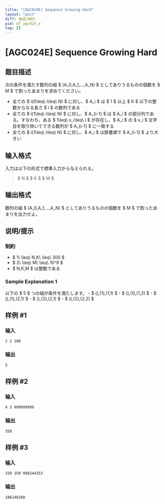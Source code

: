 ```yaml
---
title: "[AGC024E] Sequence Growing Hard"
layout: "post"
diff: 省选/NOI-
pid: AT_agc024_e
tag: []
---
```


# [AGC024E] Sequence Growing Hard

## 题目描述

[problemUrl]: https://atcoder.jp/contests/agc024/tasks/agc024_e

次の条件を満たす数列の組 $ (A_0,A_1,...,A_N) $ としてありうるものの個数を $ M $ で割ったあまりを求めてください。

- 全ての $ i(0\leq\ i\leq\ N) $ に対し、$ A_i $ は $ 1 $ 以上 $ K $ 以下の整数からなる長さ $ i $ の数列である
- 全ての $ i(1\leq\ i\leq\ N) $ に対し、$ A_{i-1} $ は $ A_i $ の部分列である。すなわち、ある $ 1\leq\ x_i\leq\ i $ が存在し、$ A_i $ の $ x_i $ 文字目を取り除いてできる数列が $ A_{i-1} $ に一致する
- 全ての $ i(1\leq\ i\leq\ N) $ に対し、$ A_i $ は辞書順で $ A_{i-1} $ より大きい

## 输入格式

入力は以下の形式で標準入力から与えられる。

> $ N $ $ K $ $ M $

## 输出格式

数列の組 $ (A_0,A_1,...,A_N) $ としてありうるものの個数を $ M $ で割ったあまりを出力せよ。

## 说明/提示

### 制約

- $ 1\ \leq\ N,K\ \leq\ 300 $
- $ 2\ \leq\ M\ \leq\ 10^9 $
- $ N,K,M $ は整数である

### Sample Explanation 1

以下の $ 5 $ つの組が条件を満たします。 - $ (),(1),(1,1) $ - $ (),(1),(1,2) $ - $ (),(1),(2,1) $ - $ (),(2),(2,1) $ - $ (),(2),(2,2) $

## 样例 #1

### 输入

```
2 2 100
```

### 输出

```
5
```

## 样例 #2

### 输入

```
4 3 999999999
```

### 输出

```
358
```

## 样例 #3

### 输入

```
150 150 998244353
```

### 输出

```
186248260
```

